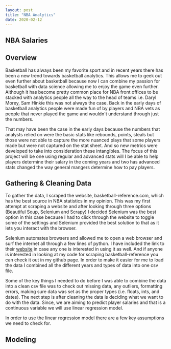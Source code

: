 ```yaml
---
layout: post
title: "NBA Analytics"
date: 2020-02-12
---
```


<h2>NBA Salaries</h2>


## Overview

Basketball has always been my favorite sport and in recent years there has been a new trend towards basketball analytics. This allows me to geek out even further about basketball because now I can combine my passion for basketball with data science allowing me to enjoy the game even further. Although it has become pretty common place for NBA front offices to be stacked with analytics people all the way to the head of teams i.e. Daryl Morey, Sam Hinkie this was not always the case. Back in the early days of basketball analytics people were made fun of by players and NBA vets as people that never played the game and wouldn't understand through just the numbers.

That may have been the case in the early days because the numbers that analysts relied on were the basic stats like rebounds, points, steals but those were not able to capture the more nuanced plays that some players made but were not captured on the stat sheet. And so new metrics were developed to take into consideration these intangibles. The focus of this project will be one using regular and advanced stats will I be able to help players determine their salary in the coming years and two has advanced stats changed the way general mangers determine how to pay players.

## Gathering & Cleaning Data

To gather the data, I scraped the website, basketball-reference.com, which has the best source in NBA statistics in my opinion. This was my first attempt at scraping a website and after looking through three options (Beautiful Soup, Selenium and Scrapy) I decided Selenium was the best option in this case because I had to click through the website to toggle some of the settings and Selenium provided the best solution  to that as it lets you interact with the browser.

Selenium  automates browsers and allowed me to open a web browser and surf the internet all through a few lines of python. I have included the link to their [website](https://www.seleniumhq.org/) in case any one is interested in using it as well. And if anyone is interested in looking at my code for scraping basketball-reference you can check it out in my github page. In order to make it easier for me to load the data I combined all the different years and types of data into one csv file.

Some of the key things I needed to do before I was able to combine the data into a clean csv file was to check out missing data, any outliers, formatting errors, making sure data was set as the proper types (i.e. floats, ints, and dates). The next step is after cleaning the data is deciding what we want to do with the data. Since, we are aiming to predict player salaries and that is a continuous variable we will use linear regression model.

In order to use the linear regression model there are a few key assumptions we need to check for.

## Modeling
